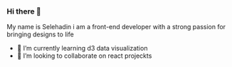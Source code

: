 ### Hi there 👋

My name is Selehadin 
i am a front-end developer with a strong passion for bringing designs to life 
- 🌱 I’m currently learning d3 data visualization
- 👯 I’m looking to collaborate on react projeckts
<!--
**selehadin-cyber/selehadin-cyber** is a ✨ _special_ ✨ repository because its `README.md` (this file) appears on your GitHub profile.

Here are some ideas to get you started:

- 🔭 I’m currently working on ...
- 🌱 I’m currently learning ...
- 👯 I’m looking to collaborate on ...
- 🤔 I’m looking for help with ...
- 💬 Ask me about ...
- 📫 How to reach me: ...
- 😄 Pronouns: ...
- ⚡ Fun fact: ...
-->

